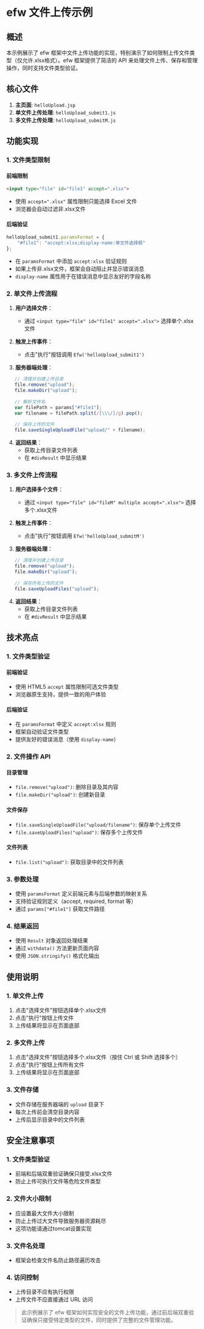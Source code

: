 # efw 文件上传示例

## 概述

本示例展示了 efw 框架中文件上传功能的实现，特别演示了如何限制上传文件类型（仅允许.xlsx格式）。efw 框架提供了简洁的 API 来处理文件上传、保存和管理操作，同时支持文件类型验证。

## 核心文件

1. **主页面**: `helloUpload.jsp`
2. **单文件上传处理**: `helloUpload_submit1.js`
3. **多文件上传处理**: `helloUpload_submitM.js`

## 功能实现

### 1. 文件类型限制

#### 前端限制

```html
<input type="file" id="file1" accept=".xlsx">
```

- 使用 `accept=".xlsx"` 属性限制只能选择 Excel 文件
- 浏览器会自动过滤非.xlsx文件

#### 后端验证

```javascript
helloUpload_submit1.paramsFormat = {
    "#file1": "accept:xlsx;display-name:单文件选择框"
};
```

- 在 `paramsFormat` 中添加 `accept:xlsx` 验证规则
- 如果上传非.xlsx文件，框架会自动阻止并显示错误消息
- `display-name` 属性用于在错误消息中显示友好的字段名称

### 2. 单文件上传流程

1. **用户选择文件**：
   - 通过 `<input type="file" id="file1" accept=".xlsx">` 选择单个.xlsx文件

2. **触发上传事件**：
   - 点击"执行"按钮调用 `Efw('helloUpload_submit1')`

3. **服务器端处理**：

```javascript
   // 清理并创建上传目录
   file.remove("upload");
   file.makeDir("upload");
   
   // 解析文件名
   var filePath = params["#file1"];
   var filename = filePath.split(/[\\\/]/g).pop();
   
   // 保存上传的文件
   file.saveSingleUploadFile("upload/" + filename);
```

4. **返回结果**：
   - 获取上传目录文件列表
   - 在 `#divResult` 中显示结果

### 3. 多文件上传流程

1. **用户选择多个文件**：
   - 通过 `<input type="file" id="fileM" multiple accept=".xlsx">` 选择多个.xlsx文件

2. **触发上传事件**：
   - 点击"执行"按钮调用 `Efw('helloUpload_submitM')`

3. **服务器端处理**：

```javascript
   // 清理并创建上传目录
   file.remove("upload");
   file.makeDir("upload");
   
   // 保存所有上传的文件
   file.saveUploadFiles("upload");
```

4. **返回结果**：
   - 获取上传目录文件列表
   - 在 `#divResult` 中显示结果

## 技术亮点

### 1. 文件类型验证

#### 前端验证
- 使用 HTML5 `accept` 属性限制可选文件类型
- 浏览器原生支持，提供一致的用户体验

#### 后端验证
- 在 `paramsFormat` 中定义 `accept:xlsx` 规则
- 框架自动验证文件类型
- 提供友好的错误消息（使用 `display-name`）

### 2. 文件操作 API

#### 目录管理
- `file.remove("upload")`: 删除目录及其内容
- `file.makeDir("upload")`: 创建新目录

#### 文件保存
- `file.saveSingleUploadFile("upload/filename")`: 保存单个上传文件
- `file.saveUploadFiles("upload")`: 保存多个上传文件

#### 文件列表
- `file.list("upload")`: 获取目录中的文件列表

### 3. 参数处理
- 使用 `paramsFormat` 定义前端元素与后端参数的映射关系
- 支持验证规则定义（accept, required, format 等）
- 通过 `params["#file1"]` 获取文件路径

### 4. 结果返回
- 使用 `Result` 对象返回处理结果
- 通过 `withdata()` 方法更新页面内容
- 使用 `JSON.stringify()` 格式化输出

## 使用说明

### 1. 单文件上传
1. 点击"选择文件"按钮选择单个.xlsx文件
2. 点击"执行"按钮上传文件
3. 上传结果将显示在页面底部

### 2. 多文件上传
1. 点击"选择文件"按钮选择多个.xlsx文件（按住 Ctrl 或 Shift 选择多个）
2. 点击"执行"按钮上传所有文件
3. 上传结果将显示在页面底部

### 3. 文件存储
- 文件存储在服务器端的 `upload` 目录下
- 每次上传前会清空目录内容
- 上传后显示目录中的文件列表

## 安全注意事项

### 1. 文件类型验证
- 前端和后端双重验证确保只接受.xlsx文件
- 防止上传可执行文件等危险文件类型

### 2. 文件大小限制
- 应设置最大文件大小限制
- 防止上传过大文件导致服务器资源耗尽
- 这项功能请通过tomcat设置实现

### 3. 文件名处理
- 框架会检查文件名防止路径遍历攻击

### 4. 访问控制
- 上传目录不应有执行权限
- 上传文件不应直接通过 URL 访问

> 此示例展示了 efw 框架如何实现安全的文件上传功能，通过前后端双重验证确保只接受特定类型的文件，同时提供了完整的文件管理功能。